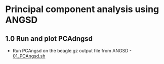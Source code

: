 # Principal component analysis using ANGSD 

## 1.0 Run and plot PCAdngsd 
 - Run PCAngsd on the beagle.gz output file from ANGSD - [01_PCAngsd.sh](/02_PCAngsd/01_PCAngsd.sh)
